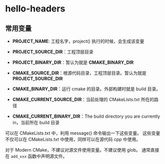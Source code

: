 # hello-headers

## 常用变量

- **PROJECT_NAME**: 工程名字，project() 执行的时候，会生成该变量
- **PROJECT_SOURCE_DIR**：工程顶层目录
- **PROJECT_BINARY_DIR**：暂认为就是 **CMAKE_BINARY_DIR**

- **CMAKE_SOURCE_DIR**：根源代码目录，工程顶层目录。暂认为就是 **PROJECT_SOURCE_DIR**
- **CMAKE_BINARY_DIR**：运行 cmake 的目录。外部构建时就是 build 目录。
- **CMAKE_CURRENT_SOURCE_DIR**：当前处理的 CMakeLists.txt 所在的路径
- **CMAKE_CURRENT_BINARY_DIR**：The build directory you are currently in，当前所在 build 目录

可以在 CMakeLists.txt 中，利用 message() 命令输出一下这些变量。
这些变量不仅可以在 CMakeLists.txt 中使用，同样可以在源代码 cpp 中使用。

对于 Modern CMake，不建议对源文件使用变量。不建议使用 glob。
通常直接在 `add_xxx` 函数中声明源文件。

